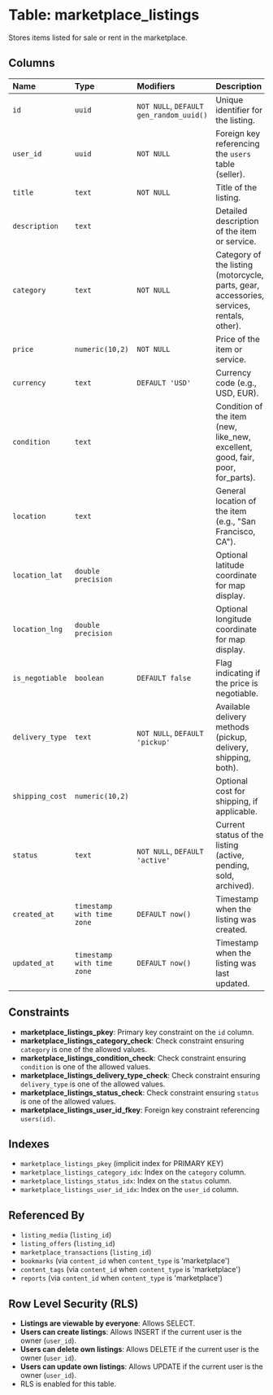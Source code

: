 # Table: marketplace_listings

Stores items listed for sale or rent in the marketplace.

## Columns

| Name            | Type                        | Modifiers                   | Description                                                                                             |
| :-------------- | :-------------------------- | :-------------------------- | :------------------------------------------------------------------------------------------------------ |
| `id`            | `uuid`                      | `NOT NULL`, `DEFAULT gen_random_uuid()` | Unique identifier for the listing.                                                                      |
| `user_id`       | `uuid`                      | `NOT NULL`                  | Foreign key referencing the `users` table (seller).                                                     |
| `title`         | `text`                      | `NOT NULL`                  | Title of the listing.                                                                                   |
| `description`   | `text`                      |                             | Detailed description of the item or service.                                                            |
| `category`      | `text`                      | `NOT NULL`                  | Category of the listing (motorcycle, parts, gear, accessories, services, rentals, other).               |
| `price`         | `numeric(10,2)`             | `NOT NULL`                  | Price of the item or service.                                                                           |
| `currency`      | `text`                      | `DEFAULT 'USD'`             | Currency code (e.g., USD, EUR).                                                                         |
| `condition`     | `text`                      |                             | Condition of the item (new, like_new, excellent, good, fair, poor, for_parts).                           |
| `location`      | `text`                      |                             | General location of the item (e.g., "San Francisco, CA").                                               |
| `location_lat`  | `double precision`          |                             | Optional latitude coordinate for map display.                                                           |
| `location_lng`  | `double precision`          |                             | Optional longitude coordinate for map display.                                                          |
| `is_negotiable` | `boolean`                   | `DEFAULT false`             | Flag indicating if the price is negotiable.                                                             |
| `delivery_type` | `text`                      | `NOT NULL`, `DEFAULT 'pickup'` | Available delivery methods (pickup, delivery, shipping, both).                                          |
| `shipping_cost` | `numeric(10,2)`             |                             | Optional cost for shipping, if applicable.                                                              |
| `status`        | `text`                      | `NOT NULL`, `DEFAULT 'active'` | Current status of the listing (active, pending, sold, archived).                                        |
| `created_at`    | `timestamp with time zone`  | `DEFAULT now()`             | Timestamp when the listing was created.                                                                 |
| `updated_at`    | `timestamp with time zone`  | `DEFAULT now()`             | Timestamp when the listing was last updated.                                                            |

## Constraints

- **marketplace_listings_pkey**: Primary key constraint on the `id` column.
- **marketplace_listings_category_check**: Check constraint ensuring `category` is one of the allowed values.
- **marketplace_listings_condition_check**: Check constraint ensuring `condition` is one of the allowed values.
- **marketplace_listings_delivery_type_check**: Check constraint ensuring `delivery_type` is one of the allowed values.
- **marketplace_listings_status_check**: Check constraint ensuring `status` is one of the allowed values.
- **marketplace_listings_user_id_fkey**: Foreign key constraint referencing `users(id)`.

## Indexes

- `marketplace_listings_pkey` (implicit index for PRIMARY KEY)
- `marketplace_listings_category_idx`: Index on the `category` column.
- `marketplace_listings_status_idx`: Index on the `status` column.
- `marketplace_listings_user_id_idx`: Index on the `user_id` column.

## Referenced By

*   `listing_media` (`listing_id`)
*   `listing_offers` (`listing_id`)
*   `marketplace_transactions` (`listing_id`)
*   `bookmarks` (via `content_id` when `content_type` is 'marketplace')
*   `content_tags` (via `content_id` when `content_type` is 'marketplace')
*   `reports` (via `content_id` when `content_type` is 'marketplace')

## Row Level Security (RLS)

- **Listings are viewable by everyone**: Allows SELECT.
- **Users can create listings**: Allows INSERT if the current user is the owner (`user_id`).
- **Users can delete own listings**: Allows DELETE if the current user is the owner (`user_id`).
- **Users can update own listings**: Allows UPDATE if the current user is the owner (`user_id`).
- RLS is enabled for this table.
